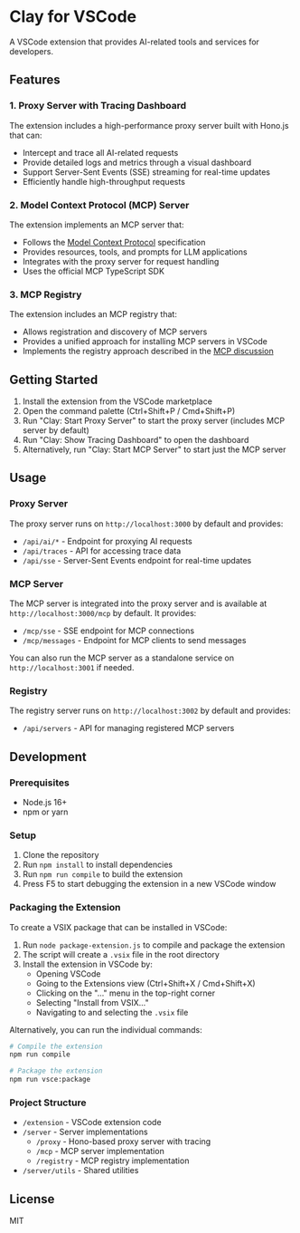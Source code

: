 # Clay for VSCode

A VSCode extension that provides AI-related tools and services for developers.

## Features

### 1. Proxy Server with Tracing Dashboard

The extension includes a high-performance proxy server built with Hono.js that can:

- Intercept and trace all AI-related requests
- Provide detailed logs and metrics through a visual dashboard
- Support Server-Sent Events (SSE) streaming for real-time updates
- Efficiently handle high-throughput requests

### 2. Model Context Protocol (MCP) Server

The extension implements an MCP server that:

- Follows the [Model Context Protocol](https://modelcontextprotocol.io) specification
- Provides resources, tools, and prompts for LLM applications
- Integrates with the proxy server for request handling
- Uses the official MCP TypeScript SDK

### 3. MCP Registry

The extension includes an MCP registry that:

- Allows registration and discovery of MCP servers
- Provides a unified approach for installing MCP servers in VSCode
- Implements the registry approach described in the [MCP discussion](https://github.com/orgs/modelcontextprotocol/discussions/274)

## Getting Started

1. Install the extension from the VSCode marketplace
2. Open the command palette (Ctrl+Shift+P / Cmd+Shift+P)
3. Run "Clay: Start Proxy Server" to start the proxy server (includes MCP server by default)
4. Run "Clay: Show Tracing Dashboard" to open the dashboard
5. Alternatively, run "Clay: Start MCP Server" to start just the MCP server

## Usage

### Proxy Server

The proxy server runs on `http://localhost:3000` by default and provides:

- `/api/ai/*` - Endpoint for proxying AI requests
- `/api/traces` - API for accessing trace data
- `/api/sse` - Server-Sent Events endpoint for real-time updates

### MCP Server

The MCP server is integrated into the proxy server and is available at `http://localhost:3000/mcp` by default. It provides:

- `/mcp/sse` - SSE endpoint for MCP connections
- `/mcp/messages` - Endpoint for MCP clients to send messages

You can also run the MCP server as a standalone service on `http://localhost:3001` if needed.

### Registry

The registry server runs on `http://localhost:3002` by default and provides:

- `/api/servers` - API for managing registered MCP servers

## Development

### Prerequisites

- Node.js 16+
- npm or yarn

### Setup

1. Clone the repository
2. Run `npm install` to install dependencies
3. Run `npm run compile` to build the extension
4. Press F5 to start debugging the extension in a new VSCode window

### Packaging the Extension

To create a VSIX package that can be installed in VSCode:

1. Run `node package-extension.js` to compile and package the extension
2. The script will create a `.vsix` file in the root directory
3. Install the extension in VSCode by:
   - Opening VSCode
   - Going to the Extensions view (Ctrl+Shift+X / Cmd+Shift+X)
   - Clicking on the "..." menu in the top-right corner
   - Selecting "Install from VSIX..."
   - Navigating to and selecting the `.vsix` file

Alternatively, you can run the individual commands:

```bash
# Compile the extension
npm run compile

# Package the extension
npm run vsce:package
```

### Project Structure

- `/extension` - VSCode extension code
- `/server` - Server implementations
  - `/proxy` - Hono-based proxy server with tracing
  - `/mcp` - MCP server implementation
  - `/registry` - MCP registry implementation
- `/server/utils` - Shared utilities

## License

MIT
